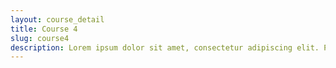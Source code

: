 ```yaml
---
layout: course_detail
title: Course 4
slug: course4
description: Lorem ipsum dolor sit amet, consectetur adipiscing elit. Pellentesque a interdum eros. Nullam tortor nisi, tincidunt blandit tellus sed, finibus pellentesque risus. Cras rhoncus, eros non suscipit posuere, felis felis rhoncus dui, a efficitur erat ligula in tellus. Quisque varius quam eu purus viverra, eget interdum lectus efficitur. Etiam tempus nisl purus, quis volutpat mi vehicula blandit. Quisque quis ultricies elit. Vivamus vehicula mattis feugiat. Etiam gravida elit bibendum congue pellentesque. Morbi eros nibh, lacinia eget ipsum eget, varius varius lacus. Sed sodales viverra felis id placerat. In nec risus nec tellus pretium dapibus. Quisque metus lorem, faucibus ac hendrerit id, auctor a diam. Quisque ornare et tellus et commodo. Fusce accumsan viverra urna, id sagittis urna placerat sed. Sed at venenatis leo. Sed rhoncus mi vitae diam blandit sagittis. Quisque at mauris quis velit sollicitudin ultrices. Vestibulum venenatis a nunc pulvinar porttitor. Praesent non maximus odio. Donec a molestie dui. Proin scelerisque in leo vel laoreet. Ut laoreet massa et justo ornare fermentum. Vivamus maximus vulputate congue. Vivamus orci lacus, lobortis et dolor quis, eleifend aliquam nunc. Fusce vestibulum tortor nibh, vel interdum est molestie et. Pellentesque habitant morbi tristique senectus et netus et malesuada fames ac turpis egestas. Aliquam in vestibulum orci, non tempus sapien. In hac habitasse platea dictumst. Donec fermentum eleifend diam vel auctor. Pellentesque quis nibh at ligula convallis bibendum.
---
```

